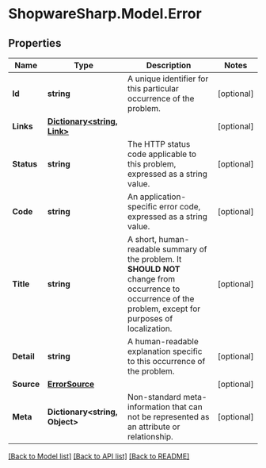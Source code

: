 # ShopwareSharp.Model.Error

## Properties

Name | Type | Description | Notes
------------ | ------------- | ------------- | -------------
**Id** | **string** | A unique identifier for this particular occurrence of the problem. | [optional] 
**Links** | [**Dictionary&lt;string, Link&gt;**](Link.md) |  | [optional] 
**Status** | **string** | The HTTP status code applicable to this problem, expressed as a string value. | [optional] 
**Code** | **string** | An application-specific error code, expressed as a string value. | [optional] 
**Title** | **string** | A short, human-readable summary of the problem. It **SHOULD NOT** change from occurrence to occurrence of the problem, except for purposes of localization. | [optional] 
**Detail** | **string** | A human-readable explanation specific to this occurrence of the problem. | [optional] 
**Source** | [**ErrorSource**](ErrorSource.md) |  | [optional] 
**Meta** | **Dictionary&lt;string, Object&gt;** | Non-standard meta-information that can not be represented as an attribute or relationship. | [optional] 

[[Back to Model list]](../../README.md#documentation-for-models) [[Back to API list]](../../README.md#documentation-for-api-endpoints) [[Back to README]](../../README.md)

